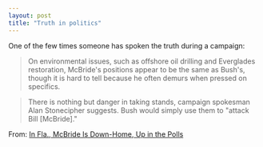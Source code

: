 ```yaml
---
layout: post
title: "Truth in politics"
---
```




One of the few times someone has spoken the truth during a campaign:

<blockquote>On environmental issues, such as offshore oil drilling and Everglades restoration, McBride's positions appear to be the same as Bush's, though it is hard to tell because he often demurs when pressed on specifics.</blockquote>

<blockquote>There is nothing but danger in taking stands, campaign spokesman Alan Stonecipher suggests. Bush would simply use them to "attack Bill [McBride]."</blockquote>

<p>From: <a href="http://www.washingtonpost.com/wp-dyn/articles/A32140-2002Oct15.html">In Fla., McBride Is Down-Home, Up in the Polls</a></p>



